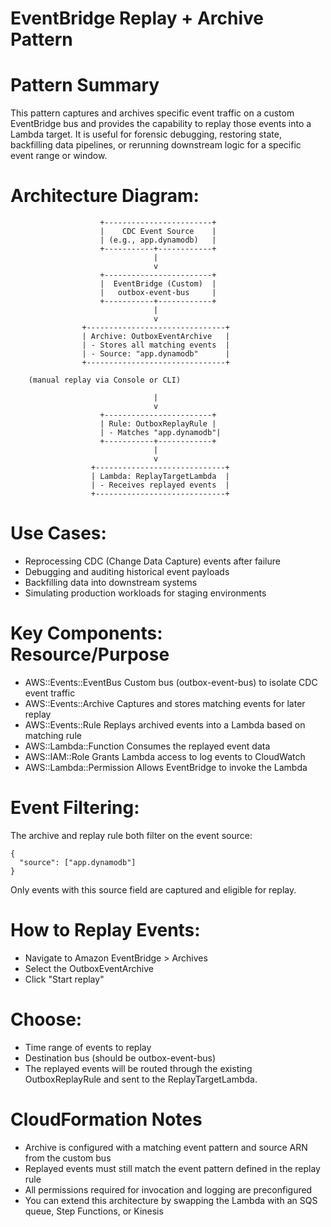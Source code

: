 # EventBridge Replay + Archive Pattern

# Pattern Summary
This pattern captures and archives specific event traffic on a custom EventBridge bus and provides the capability to replay those events into a Lambda target. It is useful for forensic debugging, restoring state, backfilling data pipelines, or rerunning downstream logic for a specific event range or window.

# Architecture Diagram:
```
                    +------------------------+
                    |    CDC Event Source    |
                    | (e.g., app.dynamodb)   |
                    +-----------+------------+
                                |
                                v
                    +------------------------+
                    |  EventBridge (Custom)  |
                    |   outbox-event-bus     |
                    +-----------+------------+
                                |
                                v
                +-------------------------------+
                | Archive: OutboxEventArchive   |
                | - Stores all matching events  |
                | - Source: "app.dynamodb"      |
                +-------------------------------+

    (manual replay via Console or CLI)

                                |
                                v
                    +------------------------+
                    | Rule: OutboxReplayRule |
                    | - Matches "app.dynamodb"|
                    +-----------+------------+
                                |
                                v
                  +-----------------------------+
                  | Lambda: ReplayTargetLambda  |
                  | - Receives replayed events  |
                  +-----------------------------+
```

# Use Cases:
- Reprocessing CDC (Change Data Capture) events after failure
- Debugging and auditing historical event payloads
- Backfilling data into downstream systems
- Simulating production workloads for staging environments

# Key Components: Resource/Purpose
- AWS::Events::EventBus	Custom bus (outbox-event-bus) to isolate CDC event traffic
- AWS::Events::Archive	Captures and stores matching events for later replay
- AWS::Events::Rule	Replays archived events into a Lambda based on matching rule
- AWS::Lambda::Function	Consumes the replayed event data
- AWS::IAM::Role	Grants Lambda access to log events to CloudWatch
- AWS::Lambda::Permission	Allows EventBridge to invoke the Lambda

# Event Filtering:
The archive and replay rule both filter on the event source:
```
{
  "source": ["app.dynamodb"]
}
```
Only events with this source field are captured and eligible for replay.

# How to Replay Events:
- Navigate to Amazon EventBridge > Archives
- Select the OutboxEventArchive
- Click "Start replay"

# Choose:
- Time range of events to replay
- Destination bus (should be outbox-event-bus)
- The replayed events will be routed through the existing OutboxReplayRule and sent to the ReplayTargetLambda.

# CloudFormation Notes
- Archive is configured with a matching event pattern and source ARN from the custom bus
- Replayed events must still match the event pattern defined in the replay rule
- All permissions required for invocation and logging are preconfigured
- You can extend this architecture by swapping the Lambda with an SQS queue, Step Functions, or Kinesis
